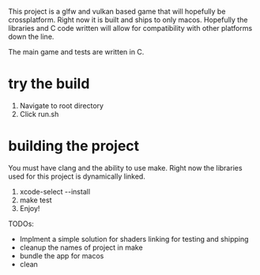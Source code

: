 This project is a glfw and vulkan based game that will hopefully be crossplatform.
Right now it is built and ships to only macos. 
Hopefully the libraries and C code written will allow for compatibility with other platforms down the line.

The main game and tests are written in C. 

# try the build
1. Navigate to root directory
2. Click run.sh


# building the project
You must have clang and the ability to use make. Right now the libraries used for this project is dynamically linked.

1. xcode-select --install
2. make test
3. Enjoy!



TODOs: 
- Implment a simple solution for shaders linking for testing and shipping
- cleanup the names of project in make
- bundle the app for macos
- clean